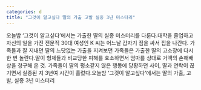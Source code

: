 ```yaml
---
categories: d
title: "그것이 알고싶다 딸의 가출 고발 실종 3년 미스터리"
---
```

오늘밤 ‘그것이 알고싶다’에서는 가출한 딸의 실종 미스터리를 다룬다.대학을 졸업하고 자신의 일을 가진 전문직 30대 여성인 K 씨는 어느날 갑자기 짐을 싸서 집을 나간다. 가족들과 잘 지내던 딸의 느닷없는 가출을 지켜보던 가족들은 가출한 딸의 고소장에 다시 한 번 놀란다.딸이 형제들과 비교당한 피해를 호소하면서 엄마를 상대로 거액의 손해배상을 청구해 온 것. 가족들이 딸의 평소같지 않은 행동에 당황하던 사이, 딸과 연락이 끊기면서 실종된 지 3년여 시간이 흘렀다.오늘밤 ‘그것이 알고싶다’에서는 딸의 가출, 고발, 실종 3년 미스터리